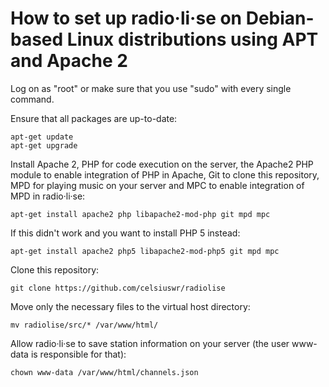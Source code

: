 # How to set up radio·li·se on Debian-based Linux distributions using APT and Apache 2

Log on as "root" or make sure that you use "sudo" with every single command.

Ensure that all packages are up-to-date:

    apt-get update
    apt-get upgrade
    
Install Apache 2, PHP for code execution on the server, the Apache2 PHP module to enable integration of PHP in Apache, Git to clone this repository, MPD for playing music on your server and MPC to enable integration of MPD in radio·li·se:
    
    apt-get install apache2 php libapache2-mod-php git mpd mpc
    
If this didn't work and you want to install PHP 5 instead:

    apt-get install apache2 php5 libapache2-mod-php5 git mpd mpc
    
Clone this repository:
    
    git clone https://github.com/celsiuswr/radiolise
    
Move only the necessary files to the virtual host directory:
    
    mv radiolise/src/* /var/www/html/
    
Allow radio·li·se to save station information on your server (the user www-data is responsible for that):
    
    chown www-data /var/www/html/channels.json
